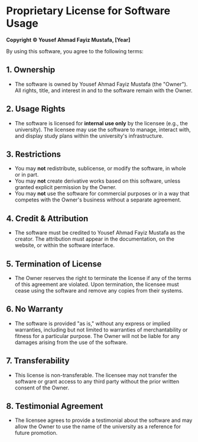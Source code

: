 # Proprietary License for Software Usage

**Copyright © Yousef Ahmad Fayiz Mustafa, [Year]**

By using this software, you agree to the following terms:

## 1. Ownership
- The software is owned by Yousef Ahmad Fayiz Mustafa (the "Owner"). All rights, title, and interest in and to the software remain with the Owner.

## 2. Usage Rights
- The software is licensed for **internal use only** by the licensee (e.g., the university). The licensee may use the software to manage, interact with, and display study plans within the university's infrastructure.

## 3. Restrictions
- You may **not** redistribute, sublicense, or modify the software, in whole or in part.
- You may **not** create derivative works based on this software, unless granted explicit permission by the Owner.
- You may **not** use the software for commercial purposes or in a way that competes with the Owner's business without a separate agreement.

## 4. Credit & Attribution
- The software must be credited to Yousef Ahmad Fayiz Mustafa as the creator. The attribution must appear in the documentation, on the website, or within the software interface.

## 5. Termination of License
- The Owner reserves the right to terminate the license if any of the terms of this agreement are violated. Upon termination, the licensee must cease using the software and remove any copies from their systems.

## 6. No Warranty
- The software is provided "as is," without any express or implied warranties, including but not limited to warranties of merchantability or fitness for a particular purpose. The Owner will not be liable for any damages arising from the use of the software.

## 7. Transferability
- This license is non-transferable. The licensee may not transfer the software or grant access to any third party without the prior written consent of the Owner.

## 8. Testimonial Agreement
- The licensee agrees to provide a testimonial about the software and may allow the Owner to use the name of the university as a reference for future promotion.
